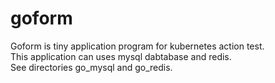 # goform

Goform is tiny application program for kubernetes action test.  
This application can uses mysql dabtabase and redis.  
See directories go_mysql and go_redis.
